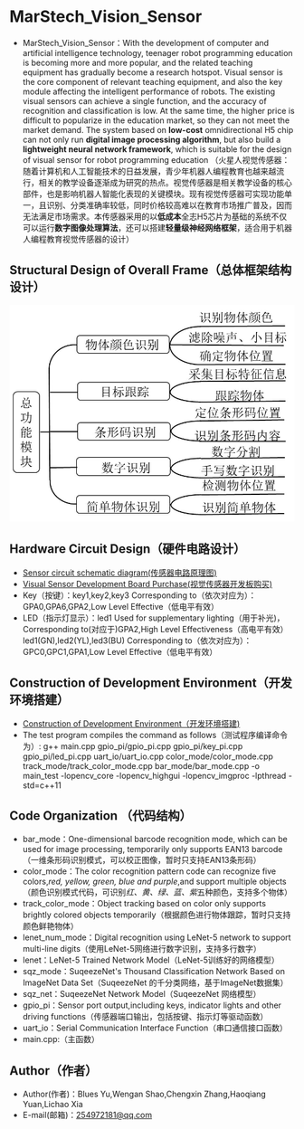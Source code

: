 MarStech_Vision_Sensor
====================================================
   * MarStech_Vision_Sensor：With the development of computer and artificial intelligence technology, teenager robot programming education is becoming more and more popular, and the related teaching equipment has gradually become a research hotspot. Visual sensor is the core component of relevant teaching equipment, and also the key module affecting the intelligent performance of robots. The existing visual sensors can achieve a single function, and the accuracy of recognition and classification is low. At the same time, the higher price is difficult to popularize in the education market, so they can not meet the market demand. The system based on **low-cost** omnidirectional H5 chip can not only run **digital image processing algorithm**, but also build a **lightweight neural network framework**, which is suitable for the design of visual sensor for robot programming education
    （火星人视觉传感器：随着计算机和人工智能技术的日益发展，青少年机器人编程教育也越来越流行，相关的教学设备逐渐成为研究的热点。视觉传感器是相关教学设备的核心部件，也是影响机器人智能化表现的关键模块。现有视觉传感器可实现功能单一，且识别、分类准确率较低，同时价格较高难以在教育市场推广普及，因而无法满足市场需求。本传感器采用的以**低成本**全志H5芯片为基础的系统不仅可以运行**数字图像处理算法**，还可以搭建**轻量级神经网络框架**，适合用于机器人编程教育视觉传感器的设计）
    
Structural Design of Overall Frame（总体框架结构设计）
-----------------------------------------------------
![Overall-Frame](https://github.com/BluesYu/MarStech_Vision_Sensor/blob/master/Overall%20design%20drawing.jpg)

Hardware Circuit Design（硬件电路设计）
-------------------------------------
* [Sensor circuit schematic diagram(传感器电路原理图)](https://github.com/BluesYu/MarStech_Vision_Sensor/blob/master/MarStech_Vision_Sensor_Pcb.pdf)
* [Visual Sensor Development Board Purchase(视觉传感器开发板购买)](https://www.imarsclub.com/web/index)
* Key（按键）：key1,key2,key3 Corresponding to（依次对应为）：GPA0,GPA6,GPA2,Low Level Effective（低电平有效）
* LED（指示灯显示）：led1 Used for supplementary lighting（用于补光)，Corresponding to(对应于)GPA2,High Level Effectiveness（高电平有效）
              led1(GN),led2(YL),led3(BU) Corresponding to（依次对应为）：GPC0,GPC1,GPA1,Low Level Effective（低电平有效）

Construction of Development Environment（开发环境搭建）
-----------------------------------------------------
 * [Construction of Development Environment（开发环境搭建)](https://blog.csdn.net/bluesyxx/article/details/85255634#commentsedit)
 * The test program compiles the command as follows（测试程序编译命令为）:
g++ main.cpp gpio_pi/gpio_pi.cpp gpio_pi/key_pi.cpp gpio_pi/led_pi.cpp  uart_io/uart_io.cpp  color_mode/color_mode.cpp track_mode/track_color_mode.cpp bar_mode/bar_mode.cpp -o main_test -lopencv_core -lopencv_highgui -lopencv_imgproc -lpthread -std=c++11


Code Organization （代码结构）
-------------------------------------
* bar_mode：One-dimensional barcode recognition mode, which can be used for image processing, temporarily only supports EAN13 barcode（一维条形码识别模式，可以校正图像，暂时只支持EAN13条形码）
* color_mode：The color recognition pattern code can recognize five colors,*red, yellow, green, blue and purple*,and support multiple objects（颜色识别模式代码，可识别*红、黄、绿、蓝、紫*五种颜色，支持多个物体）
* track_color_mode：Object tracking based on color only supports brightly colored objects temporarily（根据颜色进行物体跟踪，暂时只支持颜色鲜艳物体）
* lenet_num_mode：Digital recognition using LeNet-5 network to support multi-line digits（使用LeNet-5网络进行数字识别，支持多行数字）
* lenet：LeNet-5 Trained Network Model（LeNet-5训练好的网络模型）
* sqz_mode：SuqeezeNet's Thousand Classification Network Based on ImageNet Data Set（SuqeezeNet 的千分类网络，基于ImageNet数据集）
* sqz_net：SuqeezeNet Network Model（SuqeezeNet 网络模型）
* gpio_pi：Sensor port output,including keys, indicator lights and other driving functions（传感器端口输出，包括按键、指示灯等驱动函数）
* uart_io：Serial Communication Interface Function（串口通信接口函数）
* main.cpp:（主函数）

Author（作者）
-------------------------------------
* Author(作者)：Blues Yu,Wengan Shao,Chengxin Zhang,Haoqiang Yuan,Lichao Xia  
* E-mail(邮箱)：254972181@qq.com

